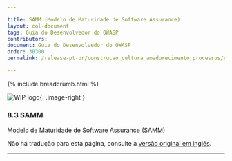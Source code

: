 ```yaml
---

title: SAMM (Modelo de Maturidade de Software Assurance)
layout: col-document
tags: Guia do Desenvolvedor do OWASP
contributors:
document: Guia do Desenvolvedor do OWASP
order: 30300
permalink: /release-pt-br/construcao_cultura_amadurecimento_processos/samm/

---
```


{% include breadcrumb.html %}

<style type="text/css">
.image-right {
  height: 180px;
  display: block;
  margin-left: auto;
  margin-right: auto;
  float: right;
}
</style>

![WIP logo](../../../assets/images/dg_wip.png "Trabalho em andamento"){: .image-right }

### 8.3 SAMM

Modelo de Maturidade de Software Assurance (SAMM)

Não há tradução para esta página, consulte a [versão original em inglês][release1003].

----

[release1003]: https://github.com/OWASP/www-project-developer-guide/blob/main/draft/10-culture-process/03-samm.md
